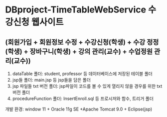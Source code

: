 # DBproject-TimeTableWebService 수강신청 웹사이트
(회원가입 + 회원정보 수정 + 수강신청(학생) + 수강 정정(학생) + 장바구니(학생) + 강의 관리(교수) + 수업정원 관리(교수)) 
--------------------------------------------------------------------------------------------------------------------

1. dataTable 폴더: student, professor 등 데이터베이스에 저장된 테이블 폴더
2. jsp들 폴더: main.jsp 등 jsp들을 담은 폴더
3. jsp 파일들 txt 버전 폴더: jsp파일이 코드를 볼 수 있게 열리지 않을 경우를 위한 txt버전 폴더
4. procedureFunction 폴더: InsertEnroll.sql 등 프로시저와 함수, 트리거 폴더

개발 환경: window 11 + Oracle 11g SE +Apache Tomcat 9.0 + Eclipse(jsp)
